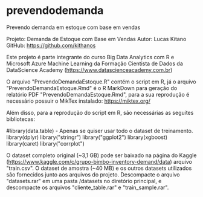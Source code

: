 # prevendodemanda
Prevendo demanda em estoque com base em vendas

Projeto: Demanda de Estoque com Base em Vendas
Autor: Lucas Kitano
GitHub: https://github.com/kithanos

Este projeto é parte integrante do curso Big Data Analytics com R e Microsoft Azure Machine Learning
da Formação Cientista de Dados da DataScience Academy (https://www.datascienceacademy.com.br)

O arquivo "PrevendoDemandaEstoque.R" contém o script em R, já o arquivo "PrevendoDemandaEstoque.Rmd" é
o R MarkDown para geração do relatório PDF "PrevendoDemandaEstoque.Rmd", para a sua reprodução é necessário 
possuir o MikTex instalado: https://miktex.org/

Além disso, para a reprodução do script em R, são necessárias as seguites bibliotecas:

#library(data.table) - Apenas se quiser usar todo o dataset de treinamento.
library(dplyr)
library("stringr")
library("ggplot2")
library(xgboost)
library(caret)
library("corrplot")

O dataset completo original (~3,1 GB) pode ser baixado na página do Kaggle (https://www.kaggle.com/c/grupo-bimbo-inventory-demand/data)
arquivo "train.csv". O dataset de amostra (~40 MB) e os outros datasets utilizados são fornecidos junto aos arquivos do projeto. 
Descompacte o arquivo "datasets.rar" em uma pasta /datasets no diretório principal, e descompacte os arquivos "cliente_table.rar" e 
"train_sample.rar".
